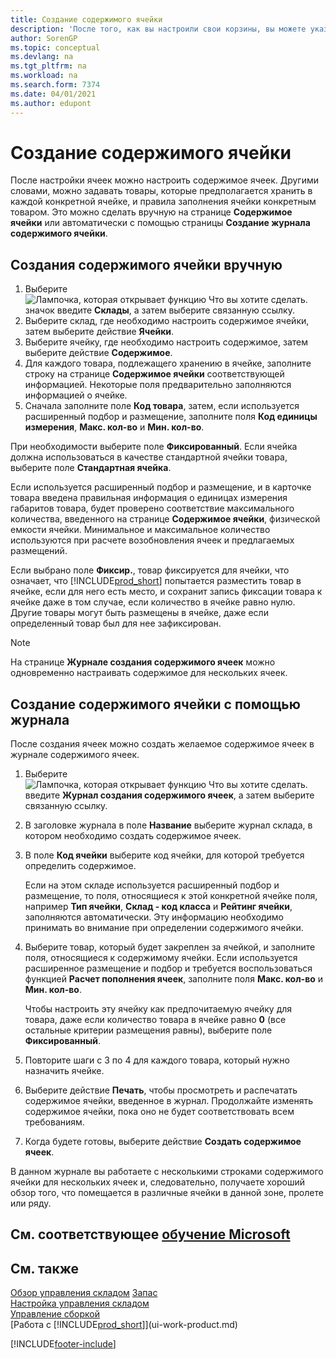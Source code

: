 ```yaml
---
title: Создание содержимого ячейки
description: 'После того, как вы настроили свои корзины, вы можете указать товары, которые вы хотите хранить в них, и настроить правила, которые контролируют частоту пополнения корзин.'
author: SorenGP
ms.topic: conceptual
ms.devlang: na
ms.tgt_pltfrm: na
ms.workload: na
ms.search.form: 7374
ms.date: 04/01/2021
ms.author: edupont
---
```

# <a name="create-bin-contents"></a>Создание содержимого ячейки

После настройки ячеек можно настроить содержимое ячеек. Другими словами, можно задавать товары, которые предполагается хранить в каждой конкретной ячейке, и правила заполнения ячейки конкретным товаром. Это можно сделать вручную на странице **Содержимое ячейки** или автоматически с помощью страницы **Создание журнала содержимого ячейки**.

## <a name="to-create-bin-content-manually"></a>Создания содержимого ячейки вручную

1. Выберите ![Лампочка, которая открывает функцию Что вы хотите сделать.](media/ui-search/search_small.png "Что вы хотите сделать") значок введите **Склады**, а затем выберите связанную ссылку.  
2. Выберите склад, где необходимо настроить содержимое ячейки, затем выберите действие **Ячейки**.  
3. Выберите ячейку, где необходимо настроить содержимое, затем выберите действие **Содержимое**.  
4. Для каждого товара, подлежащего хранению в ячейке, заполните строку на странице **Содержимое ячейки** соответствующей информацией. Некоторые поля предварительно заполняются информацией о ячейке.  
5. Сначала заполните поле **Код товара**, затем, если используется расширенный подбор и размещение, заполните поля **Код единицы измерения**, **Макс. кол-во** и **Мин. кол-во**.  

При необходимости выберите поле **Фиксированный**. Если ячейка должна использоваться в качестве стандартной ячейки товара, выберите поле **Стандартная ячейка**.  

Если используется расширенный подбор и размещение, и в карточке товара введена правильная информация о единицах измерения габаритов товара, будет проверено соответствие максимального количества, введенного на странице **Содержимое ячейки**, физической емкости ячейки. Минимальное и максимальное количество используются при расчете возобновления ячеек и предлагаемых размещений.  

Если выбрано поле **Фиксир.**, товар фиксируется для ячейки, что означает, что [!INCLUDE[prod_short](includes/prod_short.md)] попытается разместить товар в ячейке, если для него есть место, и сохранит запись фиксации товара к ячейке даже в том случае, если количество в ячейке равно нулю. Другие товары могут быть размещены в ячейке, даже если определенный товар был для нее зафиксирован.  

> [!NOTE]  
> На странице **Журнале создания содержимого ячеек** можно одновременно настраивать содержимое для нескольких ячеек.  

## <a name="to-create-bin-content-with-a-worksheet"></a>Создание содержимого ячейки с помощью журнала

После создания ячеек можно создать желаемое содержимое ячеек в журнале содержимого ячеек.

1. Выберите ![Лампочка, которая открывает функцию Что вы хотите сделать.](media/ui-search/search_small.png "Что вы хотите сделать") введите **Журнал создания содержимого ячеек**, а затем выберите связанную ссылку.  
2. В заголовке журнала в поле **Название** выберите журнал склада, в котором необходимо создать содержимое ячеек.  
3. В поле **Код ячейки** выберите код ячейки, для которой требуется определить содержимое.  

    Если на этом складе используется расширенный подбор и размещение, то поля, относящиеся к этой конкретной ячейке поля, например **Тип ячейки**, **Склад - код класса** и **Рейтинг ячейки**, заполняются автоматически. Эту информацию необходимо принимать во внимание при определении содержимого ячейки.  
4. Выберите товар, который будет закреплен за ячейкой, и заполните поля, относящиеся к содержимому ячейки. Если используется расширенное размещение и подбор и требуется воспользоваться функцией **Расчет пополнения ячеек**, заполните поля **Макс. кол-во** и **Мин. кол-во**.  

    Чтобы настроить эту ячейку как предпочитаемую ячейку для товара, даже если количество товара в ячейке равно **0** (все остальные критерии размещения равны), выберите поле **Фиксированный**.  
5. Повторите шаги с 3 по 4 для каждого товара, который нужно назначить ячейке.  
6. Выберите действие **Печать**, чтобы просмотреть и распечатать содержимое ячейки, введенное в журнал. Продолжайте изменять содержимое ячейки, пока оно не будет соответствовать всем требованиям.  
7. Когда будете готовы, выберите действие **Создать содержимое ячеек**.  

В данном журнале вы работаете с несколькими строками содержимого ячейки для нескольких ячеек и, следовательно, получаете хороший обзор того, что помещается в различные ячейки в данной зоне, пролете или ряду.  

## <a name="see-related-microsoft-training"></a>См. соответствующее [обучение Microsoft](/training/modules/set-up-zones-bins/)

## <a name="see-also"></a>См. также

[Обзор управления складом](design-details-warehouse-management.md)
[Запас](inventory-manage-inventory.md)  
[Настройка управления складом](warehouse-setup-warehouse.md)  
[Управление сборкой](assembly-assemble-items.md)  
[Работа с [!INCLUDE[prod_short](includes/prod_short.md)]](ui-work-product.md)


[!INCLUDE[footer-include](includes/footer-banner.md)]
